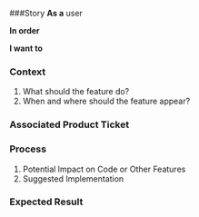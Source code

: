 ###Story
**As a** user

**In order** 

**I want to** 

### Context
1. What should the feature do?
2. When and where should the feature appear?

### Associated Product Ticket

### Process
1. Potential Impact on Code or Other Features
2. Suggested Implementation

### Expected Result
